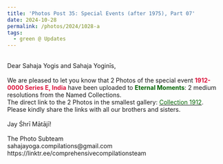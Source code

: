 ```yaml
---
title: 'Photos Post 35: Special Events (after 1975), Part 07'
date: 2024-10-28
permalink: /photos/2024/1028-a
tags:
  - green @ Updates
---
```


<p>
<br>
Dear Sahaja Yogis and Sahaja Yoginīs,<br>
<br>
We are pleased to let you know that 2 Photos of the special event <font color="Crimson"><b>1912-0000 Series E, India</b></font> have been uploaded to <font color="DarkGreen"><b>Eternal Moments</b></font>: 2 medium resolutions from the Named Collections.<br>
The direct link to the 2 Photos in the smallest gallery: <a href="https://eternalmoments.smugmug.com/Collections/Mahipalsingh-Jaisingh-Raul-Collection/1912"><font color="DarkGreen">Collection 1912</font></a>.<br>
Please kindly share the links with all our brothers and sisters.<br>
<br>
Jay Śhrī Mātājī!<br>
<br>
The Photo Subteam<br>
sahajayoga.compilations@gmail.com<br>
https://linktr.ee/comprehensivecompilationsteam
</p>